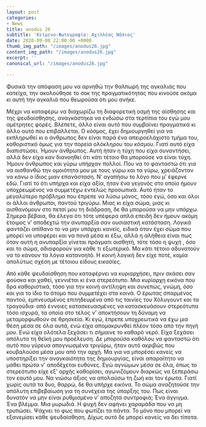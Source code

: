 ```yaml
---
layout: post
categories:
- News
title: anodus 26
subtitle: 'Κείμενο-Φωτογραφία: Αχιλλέας Νάσιος'
date: 2020-09-08 22:00:00 +0000
thumb_img_path: "/images/anodus26.jpg"
content_img_path: "/images/anodus26.jpg"
excerpt: ''
canonical_url: "/images/anodus26.jpg"

---
```

Φυσικά την απόφαση μου να αρνηθώ την θαλπωρή της αγκαλιάς που κατείχα, την ακολούθησε το σοκ της πραγματικότητας που κινούσε ακόμα κι αυτή την αγκαλιά που θεωρούσα ότι μου ανήκε. 

Μέχρι να καταφέρω να διαχωρίζω τη διαφορετική οσμή της αίσθησης και της ψευδαίσθησης, αναγκάστηκα να ενδώσω στα τερτίπια του εγώ μου αμέτρητες φορές. Βλέπετε, άλλο είναι αυτό που συμβαίνει πραγματικά κι άλλο αυτό που επιβάλλεται. Ο κόσμος, έχει δημιουργηθεί για να εκπληρωθεί κι ο άνθρωπος δεν είναι παρά ένα απειροελάχιστο τμήμα του, καθοριστικό όμως για την πορεία ολόκληρου του κόσμου. Γιατί αυτό είχα διαπιστώσει. Ήμουν άνθρωπος. Αυτή ήταν η τύχη που είχα συναντήσει, αλλά δεν είχα καν διανοηθεί ότι κάτι τέτοιο θα μπορούσε να είναι τύχη. Ήμουν άνθρωπος και γύρω υπήρχαν πολλοί. Που να το φανταστώ ότι για να αισθανθώ την ομοιότητα μου με τους γύρω και τα γύρω, χρειάζονταν να κάνω ο ίδιος μιαν επανάσταση. Ν’ αγαπήσω το λόγο που μ’ έφερνε εδώ. Γιατί το ότι υπήρχα και είχα αξία, ήταν ένα γεγονός στο οποίο ήμουν υποχρεωμένος να συμμετέχω εντελώς προσωπικά. Αυτό ήταν το μεγαλύτερο πρόβλημα που έπρεπε να λύσω μόνος, τόσο εγώ, όσο και όλοι οι άλλοι άνθρωποι, παντού τριγύρω. Μιας κι είχα σώμα, μιας κι αισθανόμουν στο πετσί μου τη διάδραση, δε θα μπορούσα να μην υπάρχω. Σήμερα βέβαια, θα έλεγα ότι τότε υπέφερα απλά επειδή δεν ήμουν ακόμη έτοιμος ν’ αποδεχτώ την ανυπαρξία σαν ουσιαστική κατάσταση. Λογικά φαντάζει απίθανο το να μην υπάρχει κανείς, ειδικά όταν έχει σώμα που μπορεί να υποφέρει και να πονά μέσα κι έξω, αλλά η αλήθεια είναι πως όταν αυτή η ανυπαρξία γίνεται πράγματι αισθητή, τότε τόσο η ψυχή , όσο και το σώμα, αδιαφορούν για κάθε τι εξωτερικό. Μα κάτι τέτοιο αδυνατούν να το κάνουν τα λόγια κατανοητό. Η κοινή λογική δεν είχε ποτέ, καμία απολύτως σχέση με τέτοιου είδους εικασίες. 

Από κάθε ψευδαίσθηση που καταφέρνει να κυριαρχήσει, πριν σκάσει σαν φούσκα και χαθεί, γεννιέται κι ένα στερεότυπο. Μια κυρίαρχη εικόνα που δρα καθοριστικά, τόσο για την κοινή αντίληψη και συνεπώς, γνώμη, όσο και για το ίδιο το άτομο που συμμετέχει στα κοινά. Ο έρωτας σπαρμένος παντού, εμπνευσμένος επιτηδευμένα  από τις ταινίες του Χόλυγουντ και τα τραγούδια· από έννοιες κατασκευασμένες να κατασκευάσουν στερεότυπα τόσο ισχυρά, τα οποία στο τέλος ν' αποκτήσουν τη δύναμη να μεταμορφωθούν σε θρησκεία. Κι εγώ, έπρεπε υποχρεωτικά να έχω μια θέση  μέσα σε όλα αυτά, ενώ είχα απομακρυνθεί πλέον τόσο από την πηγή μου. Ενώ είχα ολότελα ξεχάσει τι σήμαινε το καθαρό νερό. Είχα ξεχάσει απόλυτα τη θεϊκή μου προέλευση. Δε μπορούσα καθόλου να φανταστώ ότι αυτό που γύρευα απογνωσμένα τριγύρω, ήταν αυτό ακριβώς που κουβαλούσα μέσα μου από την αρχή. Μα για να μπορέσει κανείς να υποστηρίξει την αναγκαιότητα της δημιουργίας, είναι απαραίτητο να μάθει πρώτα ν’ αποδέχεται ευθύνες. Εγώ αγνώμων μέσα σε όλα, όπως το στερεότυπο είχε εξ’ αρχής καθορίσει, αγωνιζόμουν διαρκώς να ξεπεράσω τον εαυτό μου. Να νιώσω άξιος να απολαύσω τη ζωή και τον έρωτα. Γιατί χωρίς αυτά τα δυο, θαρρώ, δε θα υπήρχε εικόνα. Το σώμα αναζητούσε την απόλυτη επιβεβαίωση για τη συνέχεια της ύπαρξης του. Πως είναι δυνατόν να μην είναι ρυθμισμένο ν’ αποζητά συντροφιά; Ένα άγγιγμα. Ένα βλέμμα. Μια μυρωδιά. Η ψυχή δεν αφήνει χαραμάδα που να μη τρυπώσει. Ψάχνει το φως που φωτίζει τα πάντα. Το μόνο που μπορεί να εξανεμίσει κάθε ψευδαίσθηση. Δίχως αυτό δε μπορεί κανείς να δει τίποτα. 